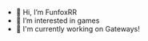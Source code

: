 - 👋 Hi, I’m FunfoxRR
- 👀 I’m interested in games
- 🚪 I'm currently working on Gateways!

<!---
funtime-foxy1/funtime-foxy1 is a ✨ special ✨ repository because its `README.md` (this file) appears on your GitHub profile.
You can click the Preview link to take a look at your changes.
--->
